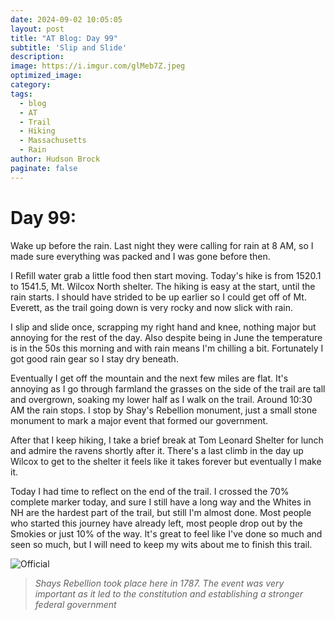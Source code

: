 ```yaml
---
date: 2024-09-02 10:05:05
layout: post
title: "AT Blog: Day 99"
subtitle: 'Slip and Slide'
description:
image: https://i.imgur.com/glMeb7Z.jpeg
optimized_image: 
category:
tags:
  - blog
  - AT
  - Trail
  - Hiking
  - Massachusetts
  - Rain
author: Hudson Brock
paginate: false
---
```


# Day 99:

Wake up before the rain. Last night they were calling for rain at 8 AM, so I made sure everything was packed and I was gone before then. 

I Refill water grab a little food then start moving. Today's hike is from 1520.1 to 1541.5, Mt. Wilcox North shelter. The hiking is easy at the start, until the rain starts. I should have strided to be up earlier so I could get off of Mt. Everett, as the trail going down is very rocky and now slick with rain.

I slip and slide once, scrapping my right hand and knee, nothing major but annoying for the rest of the day. Also despite being in June the temperature is in the 50s this morning and with rain means I'm chilling a bit. Fortunately I got good rain gear so I stay dry beneath.

Eventually I get off the mountain and the next few miles are flat. It's annoying as I go through farmland the grasses on the side of the trail are tall and overgrown, soaking my lower half as I walk on the trail. Around 10:30 AM the rain stops. I stop by Shay's Rebellion monument, just a small stone monument to mark a major event that formed our government.

After that I keep hiking, I take a brief break at Tom Leonard Shelter for lunch and admire the ravens shortly after it. There's a last climb in the day up Wilcox to get to the shelter it feels like it takes forever but eventually I make it.

Today I had time to reflect on the end of the trail. I crossed the 70% complete marker today, and sure I still have a long way and the Whites in NH are the hardest part of the trail, but still I'm almost done. Most people who started this journey have already left, most people drop out by the Smokies or just 10% of the way. It's great to feel like I've done so much and seen so much, but I will need to keep my wits about me to finish this trail.


![Official](https://i.imgur.com/9a22nTv.jpeg "Shays Rebellion took place here in 1787. The event was very important as it led to the constitution and establishing a stronger federal government")

>*Shays Rebellion took place here in 1787. The event was very important as it led to the constitution and establishing a stronger federal government*